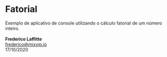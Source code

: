 # Fatorial
Exemplo de aplicativo de console utilizando o cálculo fatorial de um número inteiro.
<br><br>
<b>Frederico Laffitte</b><br>
frederico@mixvip.io<br>
17/10/2020<br>
